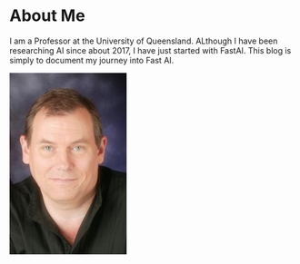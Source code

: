 # About Me

I am a Professor at the University of Queensland.  ALthough I have been researching AI since about 2017, I have just started with FastAI.  This blog is simply to document my journey into Fast AI. 

![Image of Brian Lovell](images/Lovell_portrait_small.jpg)

